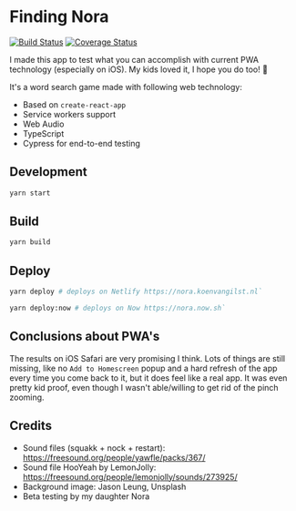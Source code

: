 # Finding Nora

[![Build Status](https://travis-ci.org/vnglst/finding-nora.svg?branch=master)](https://travis-ci.org/vnglst/finding-nora) [![Coverage Status](https://coveralls.io/repos/github/vnglst/finding-nora/badge.svg?branch=master)](https://coveralls.io/github/vnglst/finding-nora?branch=master)

I made this app to test what you can accomplish with current PWA technology (especially on iOS). My kids loved it, I hope you do too! 🎉

It's a word search game made with following web technology:

- Based on `create-react-app`
- Service workers support
- Web Audio
- TypeScript
- Cypress for end-to-end testing

## Development

```sh
yarn start
```

## Build

```sh
yarn build
```

## Deploy

```sh
yarn deploy # deploys on Netlify https://nora.koenvangilst.nl`
```

```sh
yarn deploy:now # deploys on Now https://nora.now.sh`
```

## Conclusions about PWA's

The results on iOS Safari are very promising I think. Lots of things are still missing, like no `Add to Homescreen` popup and a hard refresh of the app every time you come back to it, but it does feel like a real app. It was even pretty kid proof, even though I wasn't able/willing to get rid of the pinch zooming.

## Credits

- Sound files (squakk + nock + restart): https://freesound.org/people/yawfle/packs/367/
- Sound file HooYeah by LemonJolly: https://freesound.org/people/lemonjolly/sounds/273925/
- Background image: Jason Leung, Unsplash
- Beta testing by my daughter Nora
